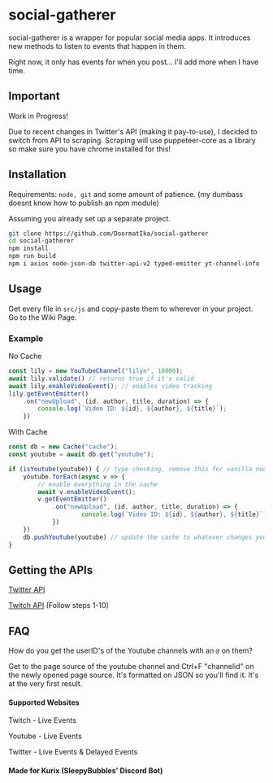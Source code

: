 # social-gatherer
social-gatherer is a wrapper for popular social media apps. It introduces new methods to listen to events that happen in them.

Right now, it only has events for when you post... I'll add more when I have time.

## Important
Work in Progress!

Due to recent changes in Twitter's API (making it pay-to-use), I decided to switch from API to scraping.
Scraping will use puppeteer-core as a library so make sure you have chrome installed for this!

## Installation
Requirements: `node, git` and some amount of patience. (my dumbass doesnt know how to publish an npm module)

Assuming you already set up a separate project.
```sh
git clone https://github.com/DoormatIka/social-gatherer
cd social-gatherer
npm install
npm run build
npm i axios node-json-db twitter-api-v2 typed-emitter yt-channel-info
```

## Usage
Get every file in `src/js` and copy-paste them to wherever in your project.
Go to the Wiki Page.

### Example
No Cache
```ts
const lily = new YouTubeChannel("lilyn", 10000);
await lily.validate() // returns true if it's valid
await lily.enableVideoEvent(); // enables video tracking
lily.getEventEmitter()
    .on("newUpload", (id, author, title, duration) => {
        console.log(`Video ID: ${id}, ${author}, ${title}`);
    })
```

With Cache
```ts
const db = new Cache("cache");
const youtube = await db.get("youtube");

if (isYoutube(youtube)) { // type checking, remove this for vanilla node.js
    youtube.forEach(async v => {
        // enable everything in the cache
        await v.enableVideoEvent();
        v.getEventEmitter()
            .on("newUpload", (id, author, title, duration) => {
                    console.log(`Video ID: ${id}, ${author}, ${title}`);
            })
    })
    db.pushYoutube(youtube) // update the cache to whatever changes you made
}
```

## Getting the APIs
[Twitter API](https://developer.twitter.com/en/docs/twitter-api/getting-started/getting-access-to-the-twitter-api)

[Twitch API](https://dev.twitch.tv/docs/authentication/register-app/) (Follow steps 1-10)

## FAQ
How do you get the userID's of the Youtube channels with an `@` on them?

Get to the page source of the youtube channel and Ctrl+F "channelid" on the newly opened page source. It's formatted on JSON so you'll find it. It's at the very first result.

#### Supported Websites
Twitch - Live Events

Youtube - Live Events

Twitter - Live Events & Delayed Events

#### Made for Kurix (SleepyBubbles' Discord Bot)
